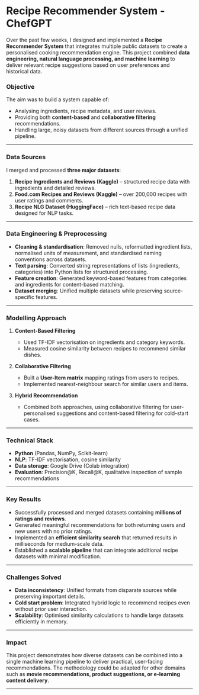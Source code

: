 # Recipe Recommender System - ChefGPT

Over the past few weeks, I designed and implemented a **Recipe Recommender System** that integrates multiple public datasets to create a personalised cooking recommendation engine. This project combined **data engineering, natural language processing, and machine learning** to deliver relevant recipe suggestions based on user preferences and historical data.

### **Objective**

The aim was to build a system capable of:

* Analysing ingredients, recipe metadata, and user reviews.
* Providing both **content-based** and **collaborative filtering** recommendations.
* Handling large, noisy datasets from different sources through a unified pipeline.

---

### **Data Sources**

I merged and processed **three major datasets**:

1. **Recipe Ingredients and Reviews (Kaggle)** – structured recipe data with ingredients and detailed reviews.
2. **Food.com Recipes and Reviews (Kaggle)** – over 200,000 recipes with user ratings and comments.
3. **Recipe NLG Dataset (HuggingFace)** – rich text-based recipe data designed for NLP tasks.

---

### **Data Engineering & Preprocessing**

* **Cleaning & standardisation**: Removed nulls, reformatted ingredient lists, normalised units of measurement, and standardised naming conventions across datasets.
* **Text parsing**: Converted string representations of lists (ingredients, categories) into Python lists for structured processing.
* **Feature creation**: Generated keyword-based features from categories and ingredients for content-based matching.
* **Dataset merging**: Unified multiple datasets while preserving source-specific features.

---

### **Modelling Approach**

1. **Content-Based Filtering**

   * Used TF-IDF vectorisation on ingredients and category keywords.
   * Measured cosine similarity between recipes to recommend similar dishes.

2. **Collaborative Filtering**

   * Built a **User-Item matrix** mapping ratings from users to recipes.
   * Implemented nearest-neighbour search for similar users and items.

3. **Hybrid Recommendation**

   * Combined both approaches, using collaborative filtering for user-personalised suggestions and content-based filtering for cold-start cases.

---

### **Technical Stack**

* **Python** (Pandas, NumPy, Scikit-learn)
* **NLP**: TF-IDF vectorisation, cosine similarity
* **Data storage**: Google Drive (Colab integration)
* **Evaluation**: Precision\@K, Recall\@K, qualitative inspection of sample recommendations

---

### **Key Results**

* Successfully processed and merged datasets containing **millions of ratings and reviews**.
* Generated meaningful recommendations for both returning users and new users with no prior ratings.
* Implemented an **efficient similarity search** that returned results in milliseconds for medium-scale data.
* Established a **scalable pipeline** that can integrate additional recipe datasets with minimal modification.

---

### **Challenges Solved**

* **Data inconsistency**: Unified formats from disparate sources while preserving important details.
* **Cold start problem**: Integrated hybrid logic to recommend recipes even without prior user interaction.
* **Scalability**: Optimised similarity calculations to handle large datasets efficiently in memory.

---

### **Impact**

This project demonstrates how diverse datasets can be combined into a single machine learning pipeline to deliver practical, user-facing recommendations. The methodology could be adapted for other domains such as **movie recommendations, product suggestions, or e-learning content delivery**.

---
